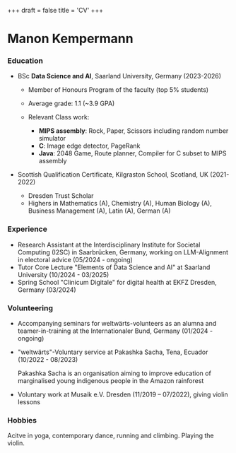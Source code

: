 +++
draft = false
title = 'CV'
+++

# Manon Kempermann

### Education 

+ BSc **Data Science and AI**, Saarland University, Germany (2023-2026) 

   + Member of Honours Program of the faculty (top 5% students)
   + Average grade: 1.1 (~3.9 GPA)
   + Relevant Class work: 

     + **MIPS assembly**: Rock, Paper, Scissors including random number simulator
     + **C**: Image edge detector, PageRank
     + **Java**: 2048 Game, Route planner, Compiler for C subset to MIPS assembly

+ Scottish Qualification Certificate, Kilgraston School, Scotland, UK (2021-2022)

  + Dresden Trust Scholar
  + Highers in Mathematics (A), Chemistry (A), Human Biology (A), Business Management (A), Latin (A), German (A)

### Experience
+ Research Assistant at the Interdisciplinary Institute for Societal Computing (I2SC) in Saarbrücken, Germany, working on LLM-Alignment in electoral advice (05/2024 - ongoing)
+ Tutor Core Lecture "Elements of Data Science and AI" at Saarland University (10/2024 - 03/2025)
+ Spring School "Clinicum Digitale" for digital health at EKFZ Dresden, Germany (03/2024)

### Volunteering
+ Accompanying seminars for weltwärts-volunteers as an alumna and teamer-in-training at the Internationaler Bund, Germany (01/2024 - ongoing)
+ "weltwärts"-Voluntary service at Pakashka Sacha, Tena, Ecuador (10/2022 - 08/2023)

  Pakashka Sacha is an organisation aiming to improve education of marginalised young indigenous people in the Amazon rainforest

+ Voluntary work at Musaik e.V. Dresden (11/2019 – 07/2022), giving violin lessons

### Hobbies
Acitve in yoga, contemporary dance, running and climbing. Playing the violin.